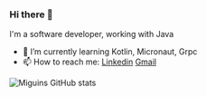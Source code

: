### Hi there 👋


I'm a software developer, working with Java

- 🔭 I’m currently learning Kotlin, Micronaut, Grpc
- 📫 How to reach me: [Linkedin](https://www.linkedin.com/in/lucasmiguins) [Gmail](mailto:lucasmiguins@gmail.com)

![Miguins GitHub stats](https://github-readme-stats.vercel.app/api?username=miguins&theme=tokyonight&show_icons=true)


